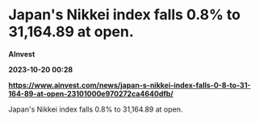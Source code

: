# Japan's Nikkei index falls 0.8% to 31,164.89 at open.
**AInvest**

**2023-10-20 00:28**

**https://www.ainvest.com/news/japan-s-nikkei-index-falls-0-8-to-31-164-89-at-open-23101000e970272ca4640dfb/**

Japan's Nikkei index falls 0.8% to 31,164.89 at open.